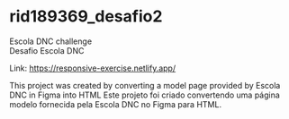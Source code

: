 # rid189369_desafio2
Escola DNC challenge  
Desafio Escola DNC

Link:
https://responsive-exercise.netlify.app/
  
This project was created by converting a model page provided by Escola DNC in Figma into HTML
Este projeto foi criado convertendo uma página modelo fornecida pela Escola DNC no Figma para HTML.
